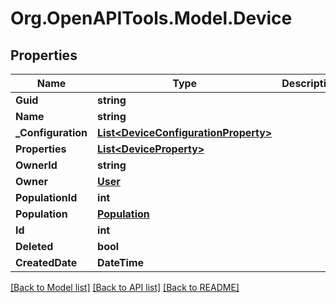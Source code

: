 # Org.OpenAPITools.Model.Device

## Properties

Name | Type | Description | Notes
------------ | ------------- | ------------- | -------------
**Guid** | **string** |  | [optional] 
**Name** | **string** |  | [optional] 
**_Configuration** | [**List&lt;DeviceConfigurationProperty&gt;**](DeviceConfigurationProperty.md) |  | [optional] 
**Properties** | [**List&lt;DeviceProperty&gt;**](DeviceProperty.md) |  | [optional] 
**OwnerId** | **string** |  | [optional] 
**Owner** | [**User**](User.md) |  | [optional] 
**PopulationId** | **int** |  | [optional] 
**Population** | [**Population**](Population.md) |  | [optional] 
**Id** | **int** |  | [optional] 
**Deleted** | **bool** |  | [optional] 
**CreatedDate** | **DateTime** |  | [optional] 

[[Back to Model list]](../README.md#documentation-for-models) [[Back to API list]](../README.md#documentation-for-api-endpoints) [[Back to README]](../README.md)


